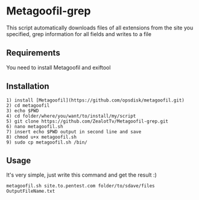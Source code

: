 # Metagoofil-grep
This script automatically downloads files of all extensions from the site you specified, grep information for all fields and writes to a file

## Requirements
You need to install Metagoofil and exiftool


## Installation
```
1) install [Metagoofil](https://github.com/opsdisk/metagoofil.git)
2) cd metagoofil
3) echo $PWD
4) cd folder/where/you/want/to/install/my/script
5) git clone https://github.com/ZealotTv/Metagoofil-grep.git
6) nano metagoofil.sh
7) insert echo $PWD output in second line and save
8) chmod u+x metagoofil.sh
9) sudo cp metagoofil.sh /bin/
```


## Usage
It's very simple, just write this command and get the result :)

`metagoofil.sh site.to.pentest.com folder/to/sdave/files OutputFileName.txt`
